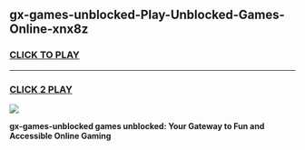 
## gx-games-unblocked-Play-Unblocked-Games-Online-xnx8z
<h3>
<a href="https://premium76.site?title=gx-games-unblocked&ref=24A">CLICK TO PLAY</a></h3>
<hr>

<h3>
<a href="https://premium76.site?title=gx-games-unblocked&ref=24A">CLICK 2 PLAY</a>
  
</h3>

<a href="https://premium76.site?title=gx-games-unblocked&ref=24A"><img src="https://clearcache.store/games.png"></a>


**gx-games-unblocked games unblocked: Your Gateway to Fun and Accessible Online Gaming**
